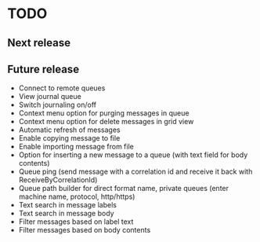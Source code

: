 TODO
====

Next release
------------


Future release
--------------
* Connect to remote queues
* View journal queue
* Switch journaling on/off
* Context menu option for purging messages in queue
* Context menu option for delete messages in grid view
* Automatic refresh of messages
* Enable copying message to file
* Enable importing message from file
* Option for inserting a new message to a queue (with text field for body contents)
* Queue ping (send message with a correlation id and receive it back with ReceiveByCorrelationId)
* Queue path builder for direct format name, private queues (enter machine name, protocol, http/https)
* Text search in message labels
* Text search in message body
* Filter messages based on label text
* Filter messages based on body contents